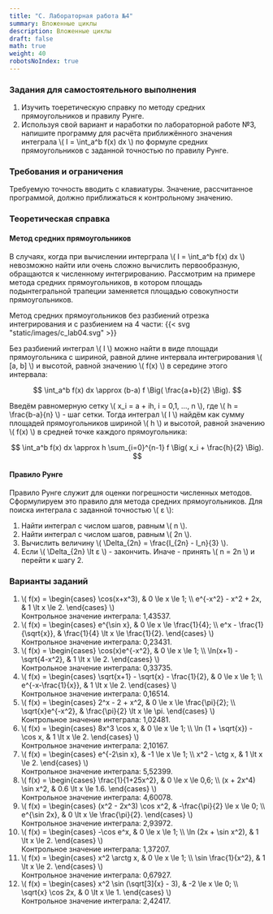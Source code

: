 ```yaml
---
title: "C. Лабораторная работа №4"
summary: Вложенные циклы
description: Вложенные циклы
draft: false
math: true
weight: 40
robotsNoIndex: true
---
```


### Задания для самостоятельного выполнения

1. Изучить тоеретическую справку по методу средних прямоугольников и правилу Рунге.
2. Используя свой вариант и наработки по лабораторной работе №3, напишите программу для расчёта приближённого значения интеграла \\( I = \int_a^b f(x) dx \\) по формуле средних прямоугольников с заданной точностью по правилу Рунге.


### Требования и ограничения

Требуемую точность вводить с клавиатуры. Значение, рассчитанное программой, должно приближаться к контрольному значению.

### Теоретическая справка

#### Метод средних прямоугольников

В случаях, когда при вычислении интерграла \\( I = \int_a^b f(x) dx \\) невозможно найти или очень сложно вычислить первообразную, обращаются к численному интегрированию. Рассмотрим на примере метода средних прямоугольников, в котором площадь подынтегральной трапеции заменяется площадью совокупности прямоугольников.

Метод средних прямоугольников без разбиений отрезка интегрирования и с разбиением на 4 части:
{{< svg "static/images/c_lab04.svg" >}}

Без разбиений интеграл \\( I \\) можно найти в виде площади прямоугольника с шириной, равной длине интервала интегрирования \\( [a, b] \\) и высотой, равной значению \\( f(x) \\) в середине этого интервала:

$$ \int_a^b f(x) dx \approx (b-a) f \Big( \frac{a+b}{2} \Big). $$

Введём равномерную сетку \\( x_i = a + ih, i = 0,1, ..., n \\), где \\( h = \frac{b-a}{n} \\) - шаг сетки. Тогда интеграл \\( I \\) найдём как сумму площадей прямоугольников шириной \\( h \\) и высотой, равной значению \\( f(x) \\) в средней точке каждого прямоугольника:

$$ \int_a^b f(x) dx \approx h \sum_{i=0}^{n-1} f \Big( x_i + \frac{h}{2} \Big). $$

#### Правило Рунге

Правило Рунге служит для оценки погрешности численных методов. Сформулируем это правило для метода средних прямоугольников. Для поиска интеграла с заданной точностью \\( ε \\):
1. Найти интеграл с числом шагов, равным \\( n \\).
2. Найти интеграл с числом шагов, равным \\( 2n \\).
3. Вычислить величину \\( \Delta_{2n} = \frac{I_{2n} - I_n}{3} \\).
4. Если \\( \Delta_{2n} \lt ε \\) - закончить. Иначе - принять \\( n = 2n \\) и перейти к шагу 2.

### Варианты заданий

1. \\( f(x) = \begin{cases} \cos(x+x^3), & 0 \le x \le 1; \\\  e^{-x^2} - x^2 + 2x, & 1 \lt x \le 2.  \end{cases} \\)  
Контрольное значение интеграла: 1,43537.
2. \\( f(x) = \begin{cases} e^{\sin x}, & 0 \le x \le \frac{1}{4}; \\\  e^x - \frac{1}{\sqrt{x}}, & \frac{1}{4} \lt x \le \frac{1}{2}.  \end{cases} \\)  
Контрольное значение интеграла: 0,23431.
3. \\( f(x) = \begin{cases} \cos(x)e^{-x^2}, & 0 \le x \le 1; \\\  \ln(x+1) - \sqrt{4-x^2}, & 1 \lt x \le 2.  \end{cases} \\)  
Контрольное значение интеграла: 0,33735.
4. \\( f(x) = \begin{cases} \sqrt{x+1} - \sqrt{x} - \frac{1}{2}, & 0 \le x \le 1; \\\  e^{-x-\frac{1}{x}}, & 1 \lt x \le 2.  \end{cases} \\)  
Контрольное значение интеграла: 0,16514.
5. \\( f(x) = \begin{cases} 2^x - 2 + x^2, & 0 \le x \le \frac{\pi}{2}; \\\  \sqrt{x}e^{-x^2}, & \frac{\pi}{2} \lt x \le \pi.  \end{cases} \\)  
Контрольное значение интеграла: 1,02481.
6. \\( f(x) = \begin{cases} 8x^3 \cos x, & 0 \le x \le 1; \\\  \ln (1 + \sqrt{x}) - \cos x, & 1 \lt x \le 2.  \end{cases} \\)  
Контрольное значение интеграла: 2,10167.
7. \\( f(x) = \begin{cases} e^{-2\sin x}, & -1 \le x \le 1; \\\ x^2 - \ctg x, & 1 \lt x \le 2.  \end{cases} \\)  
Контрольное значение интеграла: 5,52399.
8. \\( f(x) = \begin{cases} \frac{1}{1+25x^2}, & 0 \le x \le 0,6; \\\  (x + 2x^4) \sin x^2, & 0.6 \lt x \le 1.6.  \end{cases} \\)  
Контрольное значение интеграла: 4,60078.
9. \\( f(x) = \begin{cases} (x^2 - 2x^3) \cos x^2, & -\frac{\pi}{2} \le x \le 0; \\\ e^{\sin 2x}, & 0 \lt x \le \frac{\pi}{2}.  \end{cases} \\)  
Контрольное значение интеграла: 2,93972.
10. \\( f(x) = \begin{cases} -\cos e^x, & 0 \le x \le 1; \\\ \ln (2x + \sin x^2), & 1 \lt x \le 2.  \end{cases} \\)  
Контрольное значение интеграла: 1,37207.
11. \\( f(x) = \begin{cases} x^2 \arctg x, & 0 \le x \le 1; \\\ \sin \frac{1}{x^2}, & 1 \lt x \le 2.  \end{cases} \\)  
Контрольное значение интеграла: 0,67927.
12. \\( f(x) = \begin{cases} x^2 \sin (\sqrt[3]{x} - 3), & -2 \le x \le 0; \\\ \sqrt{x} \cos 2x, & 0 \lt x \le 1.  \end{cases} \\)  
Контрольное значение интеграла: 2,42417.
